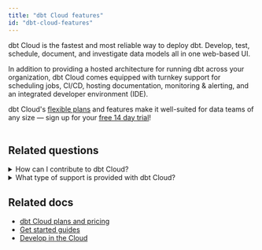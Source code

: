 ```yaml
---
title: "dbt Cloud features"
id: "dbt-cloud-features"
---
```


dbt Cloud is the fastest and most reliable way to deploy dbt. Develop, test, schedule, document, and investigate data models all in one web-based UI. 

In addition to providing a hosted architecture for running dbt across your organization, dbt Cloud comes equipped with turnkey support for scheduling jobs, CI/CD, hosting documentation, monitoring & alerting, and an integrated developer environment (IDE).

dbt Cloud's [flexible plans](https://www.getdbt.com/pricing/) and features make it well-suited for data teams of any size &mdash; sign up for your [free 14 day trial](https://www.getdbt.com/signup/)! <br></br>


<div className="grid--2-col">

<Card
    title="dbt Cloud IDE"
    body="The IDE is the easiest and most efficient way to develop dbt models, allowing you to build, test, run, and version control your dbt projects directly from your browser."
link="/docs/get-started/develop-in-the-cloud"
    icon="pencil-paper"/>

<Card
    title="Manage Environments"
    body="Set up and manage separate production and development environments in dbt Cloud to help engineers develop and test code more efficiently, without impacting users or data."
    link="/docs/collaborate/environments"
    icon="pencil-paper"/>

  <Card
    title="Schedule and run dbt jobs"
    body="Set up custom schedules to run your production jobs. Schedule jobs by day of the week, time of day, or a recurring interval. Decrease operating costs by using a href /docs/deploy/cloud-ci-job#using-a-webhook-trigger webhooks  to trigger CI jobs and the API to start jobs."
    link="/docs/get-started/getting-started/building-your-first-project/schedule-a-job"
    icon="pencil-paper"/>

  <Card
    title="Notifications"
    body="Set up and customize job notifications in dbt Cloud to receive email or slack alerts when a job run succeeds, fails, or is cancelled. Notifications alert the right people when something goes wrong instead of waiting for a user to report it."
    link="/docs/deploy/job-notifications"
    icon="pencil-paper"/>    
    
   <Card
    title="Host & share documentation"
    body="dbt Cloud hosts and authorizes access to dbt project documentation, allowing you to generate data documentation on a schedule for your project. Invite teammates to dbt Cloud to collaborate and share your project's documentation."
    link="/docs/collaborate/build-and-view-your-docs"
    icon="pencil-paper"/>    

   <Card
    title="Democratize access to logs"
    body="dbt Cloud makes it easy to view and download in-progress and historical logs for your dbt runs, making it easy for anyone on the team to debug errors more efficiently."
    link="/docs/get-started/develop-in-the-cloud#build-compile-and-run-projects"
    icon="pencil-paper"/>      

   <Card
    title="Supports GitHub, GitLab, AzureDevOPs"
    body="Seamlessly connect your git account to dbt Cloud and provide another layer of security to dbt Cloud. Import new repositories, trigger continuous integration, clone repos using HTTPS, and more!"
    link="/docs/collaborate/git/connect-github"
    icon="pencil-paper"/>  

   <Card
    title="Enable Continuous Integration"
    body="Configure dbt Cloud to run your dbt projects in a temporary schema when new commits are pushed to open pull requests. This build-on-PR functionality is a great way to catch bugs before deploying to production, and an essential tool in any analyst's belt."
    link="/docs/deploy/cloud-ci-job"
    icon="pencil-paper"/>  

   <Card
    title="Security"
    body="Manage risk with SOC-2 compliance, CI/CD deployment, RBAC, and ELT architecture. 
"
    link="https://www.getdbt.com/security/"
    icon="pencil-paper"/>  

   <Card
    title="dbt Semantic Layer"
    body="Use the dbt Semantic Layer to define metrics alongside your dbt models and query them from any integrated analytics tool. Get the same answers everywhere, every time. *Available on specific plans. "
    link="/docs/use-dbt-semantic-layer/dbt-semantic-layer"
    icon="pencil-paper"/>  

   <Card
    title="Metadata API"
    body="Use the Metadata API to enhance your workflow and run ad-hoc queries, browse schema, or query the dbt Semantic Layer. dbt Cloud serves a GraphQL API, which supports arbitrary queries. *Available on specific plans."
    link="/docs/dbt-cloud-apis/metadata-api"
    icon="pencil-paper"/> 

   <Card
    title="Model timing dashboard"
    body="The Model timing dashboard visualizes and lets you explore your run and surface model bottlenecks. The dashboard shows model info, order, and run time for each job completed. The display only appears for successfully completed jobs, and the top 1% of model times are highlighted. Access the dashboard on the Run Overview page in dbt Cloud.  
    *Available for multi-tenant Enterprise and Team plans."
    icon="pencil-paper"/> 
</div>


## Related questions

<details>
  <summary>How can I contribute to dbt Cloud?</summary>
  <div>
    <div>Anyone can contribute to the dbt project. And whether it's a dbt package, a plugin, dbt-core, or this documentation site, contributing to the open source code that supports the dbt ecosystem is a great way to level yourself up as a developer, and give back to the community. See <a href="https://docs.getdbt.com/community/resources/oss-expectations">Contributing</a> for details on what to expect when contributing to the dbt open source software (OSS). </div>
  </div>
</details>
<details>
  <summary>What type of support is provided with dbt Cloud?</summary>
  <div>
    <div>The global dbt Support team is available to dbt Cloud customers by email or in-product live chat. Developer and Team accounts offer 24x5 support, while Enterprise customers have priority access and options for custom coverage. <br></br><br></br>Additionally, Enterprise plan customers receive implementation assistance, dedicated account management, and a dbt Labs Security and Legal review. <br></br><br></br> If you have project-related or modeling questions, review <a href="https://docs.getdbt.com/docs/dbt-cloud/cloud-dbt-cloud-support">our Support page</a> or <a href="http://getdbt.slack.com/">dbt Community Slack</a> to get help as well. </div>
  </div>
</details>


## Related docs

- [dbt Cloud plans and pricing](https://www.getdbt.com/pricing/)
- [Get started guides](/docs/get-started/getting-started/set-up-dbt-cloud)
- [Develop in the Cloud](/docs/get-started/develop-in-the-cloud)

